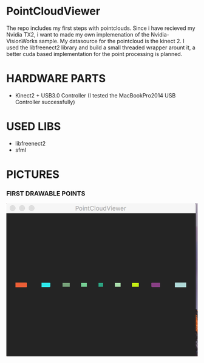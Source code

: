 # PointCloudViewer
The repo includes my first steps with pointclouds. Since i have recieved my Nvidia TX2, i want to made my own implemenation of the Nvidia-VisionWorks sample. My datasource for the pointcloud is the kinect 2. I used the libfreenect2 library and build a small threaded wrapper arount it, a better cuda based implementation for the point processing is planned.



# HARDWARE PARTS
* Kinect2 + USB3.0 Controller (I tested the MacBookPro2014 USB Controller successfully)

# USED LIBS
* libfreenect2
* sfml



# PICTURES

### FIRST DRAWABLE POINTS
![Gopher image](/documentation/images/first_points_rendered.png)
